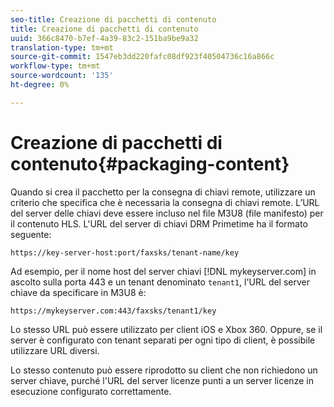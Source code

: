 ```yaml
---
seo-title: Creazione di pacchetti di contenuto
title: Creazione di pacchetti di contenuto
uuid: 366c8470-b7ef-4a39-83c2-151ba9be9a32
translation-type: tm+mt
source-git-commit: 1547eb3dd220fafc08df923f40504736c16a866c
workflow-type: tm+mt
source-wordcount: '135'
ht-degree: 0%

---
```



# Creazione di pacchetti di contenuto{#packaging-content}

Quando si crea il pacchetto per la consegna di chiavi remote, utilizzare un criterio che specifica che è necessaria la consegna di chiavi remote. L’URL del server delle chiavi deve essere incluso nel file M3U8 (file manifesto) per il contenuto HLS. L&#39;URL del server di chiavi DRM Primetime ha il formato seguente:

```
https://key-server-host:port/faxsks/tenant-name/key
```

Ad esempio, per il nome host del server chiavi [!DNL mykeyserver.com] in ascolto sulla porta 443 e un tenant denominato `tenant1`, l&#39;URL del server chiave da specificare in M3U8 è:

```
https://mykeyserver.com:443/faxsks/tenant1/key
```

Lo stesso URL può essere utilizzato per client iOS e Xbox 360. Oppure, se il server è configurato con tenant separati per ogni tipo di client, è possibile utilizzare URL diversi.

Lo stesso contenuto può essere riprodotto su client che non richiedono un server chiave, purché l&#39;URL del server licenze punti a un server licenze in esecuzione configurato correttamente.
